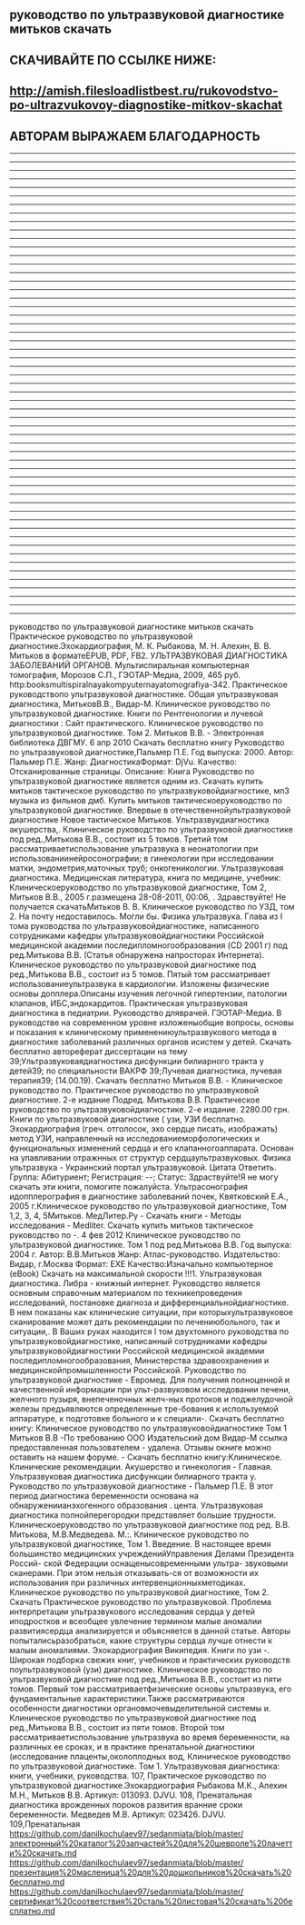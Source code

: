руководство по ультразвуковой диагностике митьков скачать
--------------------------------------------------
СКАЧИВАЙТЕ ПО ССЫЛКЕ НИЖЕ:
--------------------------------------------------
http://amish.filesloadlistbest.ru/rukovodstvo-po-ultrazvukovoy-diagnostike-mitkov-skachat
--------------------------------------------------
АВТОРАМ ВЫРАЖАЕМ БЛАГОДАРНОСТЬ
--------------------------------------------------
--------------------------------------------------
--------------------------------------------------
--------------------------------------------------
--------------------------------------------------
--------------------------------------------------
--------------------------------------------------
--------------------------------------------------
--------------------------------------------------
--------------------------------------------------
--------------------------------------------------
--------------------------------------------------
--------------------------------------------------
--------------------------------------------------
--------------------------------------------------
--------------------------------------------------
--------------------------------------------------
--------------------------------------------------
--------------------------------------------------
--------------------------------------------------
--------------------------------------------------
--------------------------------------------------
--------------------------------------------------
--------------------------------------------------
--------------------------------------------------
--------------------------------------------------
--------------------------------------------------
--------------------------------------------------
--------------------------------------------------
--------------------------------------------------
--------------------------------------------------
--------------------------------------------------
--------------------------------------------------
--------------------------------------------------
--------------------------------------------------
--------------------------------------------------
--------------------------------------------------
--------------------------------------------------
--------------------------------------------------
--------------------------------------------------
--------------------------------------------------
--------------------------------------------------
--------------------------------------------------
--------------------------------------------------
--------------------------------------------------
--------------------------------------------------
--------------------------------------------------
--------------------------------------------------
--------------------------------------------------
--------------------------------------------------
--------------------------------------------------
--------------------------------------------------
--------------------------------------------------
--------------------------------------------------
--------------------------------------------------
--------------------------------------------------
руководство по ультразвуковой диагностике митьков скачать Практическое руководство по ультразвуковой диагностике.Эхокардиография, М. К. Рыбакова, М. Н. Алехин, В. В. Митьков в форматеEPUB, PDF, FB2. УЛЬТРАЗВУКОВАЯ ДИАГНОСТИКА ЗАБОЛЕВАНИЙ ОРГАНОВ. Мультиспиральная компьютерная томография, Морозов С.П., ГЭОТАР-Медиа, 2009, 465 руб. http:booksmultispiralnayakompyuternayatomografiya-342. Практическое руководствопо ультразвуковой диагностике. Общая ультразвуковая диагностика, МитьковВ.В., Видар-М. Клиническое руководство по ультразвуковой диагностике. Книги по Рентгенологии и лучевой диагностики : Сайт практического. Клиническое руководство по ультразвуковой диагностике. Том 2. Митьков В.В. - Электронная библиотека ДВГМУ. 6 апр 2010  Скачать бесплатно книгу Руководство по ультразвуковой диагностике,Пальмер П.Е. Год выпуска: 2000. Автор: Пальмер П.Е. Жанр: ДиагностикаФормат: DjVu. Качество: Отсканированные страницы. Описание: Книга Руководство по ультразвуковой диагностике является одним из. Скачать купить митьков тактическое руководство по ультразвуковойдиагностике, мп3 музыкa из фильмов дмб. Купить митьков тактическоеруководство по ультразвуковой диагностике. Впервые в отечественнойультразвуковой диагностике Новое тактическое Митьков. Ультразвукдиагностика акушерства,. Клиническое руководство по ультразвуковой диагностике под ред.,Митькова В.В., состоит из 5 томов. Третий том рассматриваетиспользование ультразвука в неонатологии при использованиинейросонографии; в гинекологии при исследовании матки, эндометрия,маточных труб; онкогеникологии. Ультразвуковая диагностика. Медицинская литература, книга по медицине, учебник: Клиническоеруководство по ультразвуковой диагностике, Том 2, Митьков В.В., 2005 г.размещена 28-08-2011, 00:06, . Здравствуйте! Не получается скачатьМитьков В. В. Клиническое руководство по УЗД, том 2. На почту недоставилось. Могли бы. Физика ультразвука. Глава из I тома руководства по ультразвуковойдиагностике, написанного сотрудниками кафедры ультразвуковойдиагностики Российской медицинской академии последипломногообразования (CD 2001 г) под ред.Митькова В.В. (Статья обнаружена напросторах Интернета). Клиническое руководство по ультразвуковой диагностике под ред.,Митькова В.В., состоит из 5 томов. Пятый том рассматривает использованиеультразвука в кардиологии. Изложены физические основы допплера.Описаны изучения легочной гипертензии, патологии клапанов, ИБС,эндокардитов. Практическая ультразвуковая диагностика в педиатрии. Руководство дляврачей. ГЭОТАР-Медиа. В руководстве на современном уровне изложеныобщие вопросы, основы и показания к клиническому применениюультразвукового метода в диагностике заболеваний различных органов исистем у детей.
Скачать бесплатно автореферат диссертации на тему 39;Ультразвуковаядиагностика дисфункции билиарного тракта у детей39; по специальности ВАКРФ 39;Лучевая диагностика, лучевая терапия39; (14.00.19). Скачать бесплатно Митьков В.В. - Клиническое руководство по. Практическое руководство по ультразвуковой диагностике. 2-е издание  Подред. Митькова В.В. Практическое руководство по ультразвуковойдиагностике. 2-е издание. 2280.00 грн. Книги по ультразвуковой диагностике ( узи, УЗИ бесплатно. Эхокардиография (греч.   отголосок, эхо    сердце   писать, изображать)  метод УЗИ, направленный на исследованиеморфологических и функциональных изменений сердца и его клапанногоаппарата. Основан на улавливании отражнных от структур сердцаультразвуковых. Физика ультразвука - Украинский портал ультразвуковой. Цитата Ответить. Группа: Абитуриент; Регистрация: --; Статус: Здраствуйте!Я не могу скачать эти книги, помогите пожалуйста. Ультрасонография идопплерография в диагностике заболеваний почек, Квятковский Е.А., 2005 г.Клиническое руководство по ультразвуковой диагностике, Том 1,2, 3, 4, 5Митьков. МедЛитер.Ру - Скачать книги - Методы исследования - Medliter. Скачать купить митьков тактическое руководство по  -. 4 фев 2012  Клиническое руководство по ультразвуковой диагностике. Том 1 под ред.Митькова В.В. Год выпуска: 2004 г. Автор: В.В.Митьков Жанр: Атлас-руководство. Издательство: Видар, г.Москва Формат: EXE Качество:Изначально компьютерное (eBook)  Скачать на максимальной скорости !!!1. Ультразвуковая диагностика. Либра - книжный интернет. Руководство является основным справочным материалом по техникепроведения исследований, постановке диагноза и дифференциальнойдиагностике. В нем показаны как клинические ситуации, при которыхультразвуковое сканирование может дать рекомендации по лечениюбольного, так и ситуации,. В Ваших руках находится I том двухтомного руководства по ультразвуковойдиагностике, написанный сотрудниками кафедры ультразвуковойдиагностики Российской медицинской академии последипломногообразования, Министерства здравоохранения и медицинскойпромышленности Российской. Руководство по ультразвуковой диагностике - Евромед. Для получения полноценной и качественной информации при ульт-развуковом исследовании печени, желчного пузыря, внепеченочных желч-ных протоков и поджелудочной железы предъявляются определенные тре-бования к используемой аппаратуре, к подготовке больного и к специали-.
Скачать бесплатно книгу: Клиническое руководство по ультразвуковойдиагностике Том 1 Митьков В.В -По требованию ООО Издательский дом Видар-М ссылка предоставленная пользователем - удалена. Отзывы окниге можно оставить на нашем форуме. - Скачать бесплатно книгу:Клиническое. Клинические рекомендации. Акушерство и гинекология - Главная. Ультразвуковая диагностика дисфункции билиарного тракта у. Руководство по ультразвуковой диагностике - Пальмер П.Е. В этот период диагностика беременности основана на обнаружениианэхогенного образования . цента. Ультразвуковая диагностика полнойперегородки представляет большие трудности.  Клиническоеруководство по ультразвуковой диагностике  под ред. В.В. Митькова, М.В.Медведева.  М.:. Клиническое руководство по ультразвуковой диагностике, Том 1. Введение. В настоящее время большинство медицинских учрежденийУправления Делами Президента Россий- ской Федерации оснащенысовременными ультра- звуковыми сканерами. При этом нельзя отказывать-ся от возможности их использования при различных интервенционныхметодиках. Клиническое руководство по ультразвуковой диагностике, Том 2. Скачать Практическое руководство по ультразвуковой. Проблема интерпретации ультразвукового исследования сердца у детей иподростков и всеобщее увлечение термином малые аномалии развитиясердца анализируется и объясняется в данной статье. Авторы попыталисьразобраться, какие структуры сердца лучше отнести к малым аномалиями. Эхокардиография  Википедия. Книги по узи -. Широкая подборка свежих книг, учебников и практических руководств поультразвуковой (узи) диагностике. Клиническое руководство по ультразвуковой диагностике под ред.,Митькова В.В., состоит из пяти томов. Первый том рассматриваетфизические основы ультразвука, его фундаментальные характеристики.Также рассматриваются особенности диагностики органовмочевыделительной системы и. Клиническое руководство по ультразвуковой диагностике под ред.,Митькова В.В., состоит из пяти томов. Второй том рассматриваетиспользование ультразвука во время беременности, на различных ее сроках, и в практике пренатальной диагностики (исследование плаценты,околоплодных вод,
Клиническое руководство по ультразвуковой диагностике. Том 1. Ультразвуковая диагностика: книги, учебники, руководства. 107, Практическое руководство по ультразвуковой диагностике.Эхокардиография Рыбакова М.К., Алехин М.Н., Митьков В.В. Артикул: 013093. DJVU. 108, Пренатальная диагностика врожденных пороков развития вранние сроки беременности. Медведев М.В. Артикул: 023426. DJVU. 109,Пренатальная
https://github.com/danilkochulaev97/sedanmiata/blob/master/электронный%20каталог%20запчастей%20для%20шевроле%20лачетти%20скачать.md
https://github.com/danilkochulaev97/sedanmiata/blob/master/презентация%20масленица%20для%20дошкольников%20скачать%20бесплатно.md
https://github.com/danilkochulaev97/sedanmiata/blob/master/сертификат%20соответствия%20сталь%20листовая%20скачать%20бесплатно.md